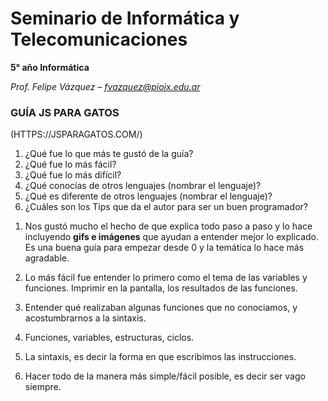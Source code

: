 # Seminario de Informática y Telecomunicaciones

**5° año Informática**

*Prof. Felipe Vázquez – fvazquez@pioix.edu.ar*

### GUÍA JS PARA GATOS
(HTTPS://JSPARAGATOS.COM/)

1. ¿Qué fue lo que más te gustó de la guía?
2. ¿Qué fue lo más fácil?
3. ¿Qué fue lo más difícil?
4. ¿Qué conocías de otros lenguajes (nombrar el lenguaje)?
5. ¿Qué es diferente de otros lenguajes (nombrar el lenguaje)?
6. ¿Cuáles son los Tips que da el autor para ser un buen programador?


1) Nos gustó mucho el hecho de que explica todo paso a paso y lo hace incluyendo **gifs e imágenes** que ayudan a entender mejor lo 
explicado. Es una buena guía para empezar desde 0 y la temática lo hace más agradable.

2) Lo más fácil fue entender lo primero como el tema de las variables y funciones. Imprimir en la pantalla, los resultados de las funciones.

3) Entender qué realizaban algunas funciones que no conociamos, y acostumbrarnos a la sintaxis. 

4) Funciones, variables, estructuras, ciclos.

5) La sintaxis, es decir la forma en que escribimos las instrucciones.

6) Hacer todo de la manera más simple/fácil posible, es decir ser vago siempre.
